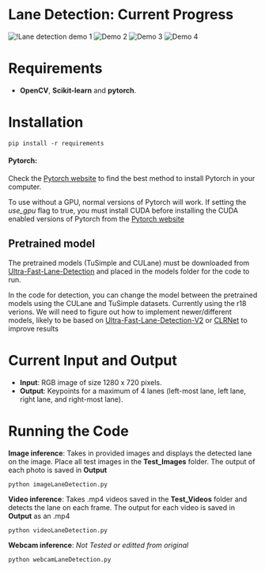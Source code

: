 # Lane Detection: Current Progress

![!Lane detection demo 1](https://github.com/ryanbaker77/lane-detection/blob/main/demos/LDgif1.gif) ![Demo 2](https://github.com/ryanbaker77/lane-detection/blob/main/demos/LDgif2.gif)
![Demo 3](https://github.com/ryanbaker77/lane-detection/blob/main/demos/LDgif3.gif) ![Demo 4](https://github.com/ryanbaker77/lane-detection/blob/main/demos/LDgif4.gif)


# Requirements

 * **OpenCV**, **Scikit-learn** and **pytorch**.
 
# Installation
```
pip install -r requirements
```

#### Pytorch:
Check the [Pytorch website](https://pytorch.org/) to find the best method to install Pytorch in your computer.

To use without a GPU, normal versions of Pytorch will work. If setting the *use_gpu* flag to true, you must
install CUDA before installing the CUDA enabled versions of Pytorch from the [Pytorch website](https://pytorch.org/)

## Pretrained model

The pretrained models (TuSimple and CULane) must be downloaded from [Ultra-Fast-Lane-Detection](https://github.com/cfzd/Ultra-Fast-Lane-Detection) and placed in the models folder for the code to run. 

In the code for detection, you can change the model between the pretrained models using the CULane and TuSimple datasets. Currently using the r18 verions.
We will need to figure out how to implement newer/different models, likely to be based on [Ultra-Fast-Lane-Detection-V2](https://github.com/cfzd/Ultra-Fast-Lane-Detection-v2) or [CLRNet](https://github.com/Turoad/CLRNet) to improve results


# Current Input and Output

* **Input**: RGB image of size 1280 x 720 pixels.
* **Output**: Keypoints for a maximum of 4 lanes (left-most lane, left lane, right lane, and right-most lane).
 



# Running the Code

 **Image inference**: Takes in provided images and displays the detected lane on the image. Place all test images in the **Test_Images** folder. The output of each photo is saved in **Output**
 
 ```
 python imageLaneDetection.py 
 ```
 
**Video inference**: Takes .mp4 videos saved in the **Test_Videos** folder and detects the lane on each frame. The output for each video is saved in **Output** as an .mp4
 
 ```
 python videoLaneDetection.py
 ```

**Webcam inference**: *Not Tested or editted from original*
 
 ```
 python webcamLaneDetection.py
 ```

